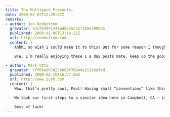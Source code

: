```yaml
---
title: The Multipack Presents…
date: 2009-02-07T22:29:57Z
remarks:
- author: Jon Roobottom
  gravatar: e3c764941478ad667ec52f1b9e700be5
  published: 2009-02-08T13:14:22Z
  url: http://roobottom.com
  content: |
    Ahhh… so wish I could make it to this! But for some reason I thought it’d be a good idea to run 13 miles on the Sunday.

    BTW, I’m really enjoying these 1 a day posts mate, keep up the good work! You can do it!

- author: Mark Otto
  gravatar: 7ff6ba0b742c6066f7094de212e9efad
  published: 2009-02-10T16:57:00Z
  url: http://www.zurb.com
  content: |
    Wow, that’s pretty cool, Paul! Having small “conventions” like this a is great way to keep up on industry trends and build a more collaborative team of qualified professionals.

    We took our first steps to a similar idea here in Campbell, CA – it’s called the ZURBsoapbox, an open discussion about a topic. Love ideas like these; reminds me of other movements like the Refresh events and even larger conferences.

    Best of luck!
---
```

